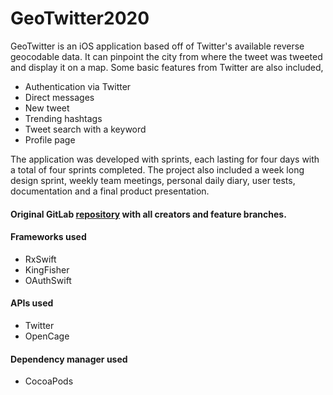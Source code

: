 # GeoTwitter2020

GeoTwitter is an iOS application based off of Twitter's available reverse geocodable data. It can pinpoint the city from where the tweet was tweeted and display it on a map.
Some basic features from Twitter are also included,
* Authentication via Twitter
* Direct messages
* New tweet
* Trending hashtags
* Tweet search with a keyword
* Profile page

The application was developed with sprints, each lasting for four days with a total of four sprints completed.
The project also included a week long design sprint, weekly team meetings, personal daily diary, user tests, documentation and a final product presentation.
#### Original GitLab [repository](https://gitlab.com/Mariinsky/geotwitter2020) with all creators and feature branches.

#### Frameworks used
* RxSwift
* KingFisher
* OAuthSwift
#### APIs used
* Twitter
* OpenCage
#### Dependency manager used
* CocoaPods


